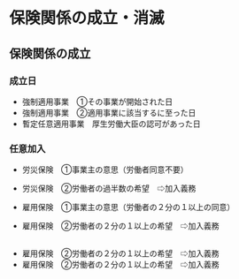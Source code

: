 # 保険関係の成立・消滅
## 保険関係の成立
### 成立日
- 強制適用事業　①その事業が開始された日
- 強制適用事業　②適用事業に該当するに至った日
- 暫定任意適用事業　厚生労働大臣の認可があった日

### 任意加入
- 労災保険　①事業主の意思（労働者同意不要）
- 労災保険　②労働者の過半数の希望　⇨加入義務

- 雇用保険　①事業主の意思（労働者の２分の１以上の同意）
- 雇用保険　②労働者の２分の１以上の希望　⇨加入義務

##
- 雇用保険　②労働者の２分の１以上の希望　⇨加入義務　
- 雇用保険　②労働者の２分の１以上の希望　⇨加入義務
